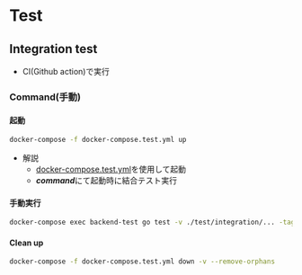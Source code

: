 # Test

## Integration test

- CI(Github action)で実行

### Command(手動)

#### 起動

```bash
docker-compose -f docker-compose.test.yml up
```

- 解説
  - [docker-compose.test.yml](../../docker-compose.test.yml)を使用して起動
  - ***command***にて起動時に結合テスト実行

#### 手動実行

```bash
docker-compose exec backend-test go test -v ./test/integration/... -tags=integration
```

#### Clean up

```bash
docker-compose -f docker-compose.test.yml down -v --remove-orphans
```

